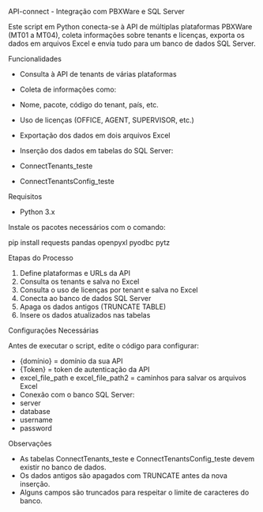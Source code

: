 API-connect - Integração com PBXWare e SQL Server

Este script em Python conecta-se à API de múltiplas plataformas PBXWare (MT01 a MT04), coleta informações sobre tenants e licenças, exporta os dados em arquivos Excel e envia tudo para um banco de dados SQL Server.

Funcionalidades

- Consulta à API de tenants de várias plataformas
- Coleta de informações como:
- Nome, pacote, código do tenant, país, etc.
- Uso de licenças (OFFICE, AGENT, SUPERVISOR, etc.)

- Exportação dos dados em dois arquivos Excel
- Inserção dos dados em tabelas do SQL Server:
- ConnectTenants_teste
- ConnectTenantsConfig_teste

Requisitos

- Python 3.x
  
Instale os pacotes necessários com o comando:

pip install requests pandas openpyxl pyodbc pytz

Etapas do Processo

1. Define plataformas e URLs da API
2. Consulta os tenants e salva no Excel
3. Consulta o uso de licenças por tenant e salva no Excel
4. Conecta ao banco de dados SQL Server
5. Apaga os dados antigos (TRUNCATE TABLE)
6. Insere os dados atualizados nas tabelas

Configurações Necessárias

Antes de executar o script, edite o código para configurar:
- {domínio} = domínio da sua API
- {Token} = token de autenticação da API
- excel_file_path e excel_file_path2 = caminhos para salvar os arquivos Excel
- Conexão com o banco SQL Server:
- server
- database
- username
- password
  
Observações

- As tabelas ConnectTenants_teste e ConnectTenantsConfig_teste devem existir no banco de dados.
- Os dados antigos são apagados com TRUNCATE antes da nova inserção.
- Alguns campos são truncados para respeitar o limite de caracteres do banco.
